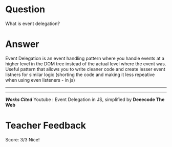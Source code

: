 # Question

What is event delegation?

# Answer

Event Delegation is an event handling pattern where you handle events at a higher level in the DOM tree instead of the actual level where the event was. Useful pattern that allows you to write cleaner code and create lesser event listners for similar logic (shorting the code and making it less repeative when using even listeners - in js)

---

---

**_Works Cited_**
Youtube : Event Delegation in JS, simplified by **Deeecode The Web**

# Teacher Feedback

Score: 3/3
Nice!
